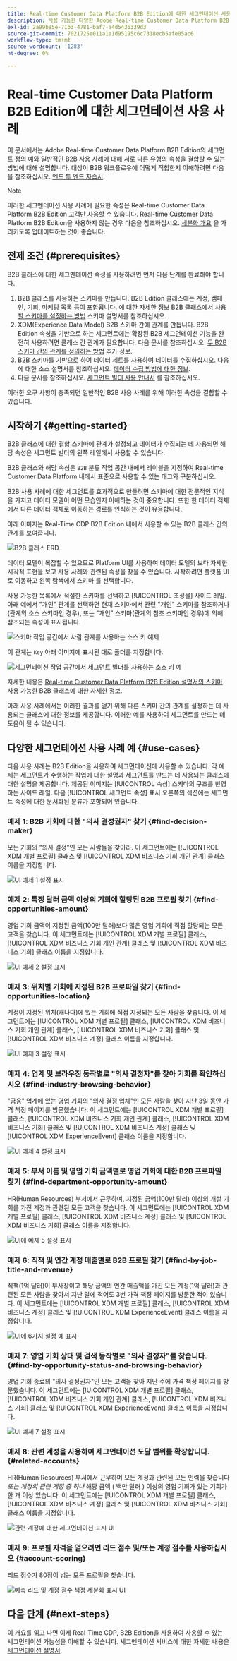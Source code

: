```yaml
---
title: Real-time Customer Data Platform B2B Edition에 대한 세그멘테이션 사용 사례
description: 사용 가능한 다양한 Adobe Real-time Customer Data Platform B2B Edition 사용 사례에 대한 개요입니다.
exl-id: 2a99b85e-71b3-4781-baf7-a4d5436339d3
source-git-commit: 7021725e011a1e1d95195c6c7318ecb5afe05ac6
workflow-type: tm+mt
source-wordcount: '1283'
ht-degree: 0%

---
```


# Real-time Customer Data Platform B2B Edition에 대한 세그먼테이션 사용 사례

이 문서에서는 Adobe Real-time Customer Data Platform B2B Edition의 세그먼트 정의 예와 일반적인 B2B 사용 사례에 대해 서로 다른 유형의 속성을 결합할 수 있는 방법에 대해 설명합니다. 대상이 B2B 워크플로우에 어떻게 적합한지 이해하려면 다음을 참조하십시오. [엔드 투 엔드 자습서](../b2b-tutorial.md#create-a-segment-to-evaluate-your-data).

>[!NOTE]
>
>이러한 세그멘테이션 사용 사례에 필요한 속성은 Real-time Customer Data Platform B2B Edition 고객만 사용할 수 있습니다. Real-time Customer Data Platform B2B Edition을 사용하지 않는 경우 다음을 참조하십시오. [세분화 개요](./segmentation-overview.md) 을 가리키도록 업데이트하는 것이 좋습니다.

## 전제 조건 {#prerequisites}

B2B 클래스에 대한 세그멘테이션 속성을 사용하려면 먼저 다음 단계를 완료해야 합니다.

1. B2B 클래스를 사용하는 스키마를 만듭니다. B2B Edition 클래스에는 계정, 캠페인, 기회, 마케팅 목록 등이 포함됩니다. 에 대한 자세한 정보 [B2B 클래스에서 사용할 스키마를 설정하는 방법](../schemas/b2b.md) 스키마 설명서를 참조하십시오.
1. XDM(Experience Data Model) B2B 스키마 간에 관계를 만듭니다. B2B Edition 속성을 기반으로 하는 세그먼트에는 확장된 B2B 세그먼테이션 기능을 완전히 사용하려면 클래스 간 관계가 필요합니다. 다음 문서를 참조하십시오. [두 B2B 스키마 간의 관계를 정의하는 방법](../../xdm/tutorials/relationship-b2b.md) 추가 정보.
1. B2B 스키마를 기반으로 하여 데이터 세트를 사용하여 데이터를 수집하십시오. 다음에 대한 소스 설명서를 참조하십시오. [데이터 수집 방법에 대한 정보](../../sources/connectors/adobe-applications/marketo/marketo.md).
1. 다음 문서를 참조하십시오. [세그먼트 빌더 사용 안내서](../../segmentation/ui/segment-builder.md) 를 참조하십시오.

이러한 요구 사항이 충족되면 일반적인 B2B 사용 사례를 위해 이러한 속성을 결합할 수 있습니다.

## 시작하기 {#getting-started}

B2B 클래스에 대한 결합 스키마에 관계가 설정되고 데이터가 수집되는 데 사용되면 해당 속성은 세그먼트 빌더의 왼쪽 레일에서 사용할 수 있습니다.

B2B 클래스와 해당 속성은 `B2B` 분류 작업 공간 내에서 레이블을 지정하여 Real-time Customer Data Platform 내에서 표준으로 사용할 수 있는 태그와 구분하십시오.

B2B 사용 사례에 대한 세그먼트를 효과적으로 만들려면 스키마에 대한 전문적인 지식을 가지고 데이터 모델이 어떤 모습인지 이해하는 것이 중요합니다. 또한 한 데이터 객체에서 다른 데이터 객체로 이동하는 경로를 인식하는 것이 유용합니다.

아래 이미지는 Real-Time CDP B2B Edition 내에서 사용할 수 있는 B2B 클래스 간의 관계를 보여줍니다.

![B2B 클래스 ERD](../assets/segmentation/b2b-classes.png)

데이터 모델이 복잡할 수 있으므로 Platform UI를 사용하여 데이터 모델의 보다 자세한 시각적 표현을 보고 사용 사례와 관련된 속성을 찾을 수 있습니다. 시작하려면 플랫폼 UI로 이동하고 왼쪽 탐색에서 스키마 를 선택합니다.

사용 가능한 목록에서 적절한 스키마를 선택하고 [!UICONTROL 조성물] 사이드 레일. 아래 예에서 &quot;개인&quot; 관계를 선택하면 현재 스키마에서 관련 &quot;개인&quot; 스키마를 참조하거나(관계의 소스 스키마인 경우), 또는 &quot;개인&quot; 스키마(관계의 참조 스키마인 경우)에 의해 참조되는 속성이 표시됩니다.

![스키마 작업 공간에서 사람 관계를 사용하는 소스 키 예제](../assets/segmentation/source-key-schema-relationship-example.png)

이 관계는 `Key` 아래 이미지에 표시된 대로 폴더를 지정합니다.

![세그먼테이션 작업 공간에서 세그먼트 빌더를 사용하는 소스 키 예](../assets/segmentation/source-key-segmentation-example.png)

자세한 내용은 [Real-time Customer Data Platform B2B Edition 설명서의 스키마](../schemas/b2b.md) 사용 가능한 B2B 클래스에 대한 자세한 정보.

아래 사용 사례에서는 이러한 결과를 얻기 위해 다른 스키마 간의 관계를 설정하는 데 사용되는 클래스에 대한 정보를 제공합니다. 이러한 예를 사용하여 세그먼트를 만드는 데 도움이 될 수 있습니다.

## 다양한 세그먼테이션 사용 사례 예 {#use-cases}

다음 사용 사례는 B2B Edition을 사용하여 세그먼테이션에 사용할 수 있습니다. 각 예제는 세그먼트가 수행하는 작업에 대한 설명과 세그먼트를 만드는 데 사용되는 클래스에 대한 설명을 제공합니다. 제공된 이미지는 [!UICONTROL 속성] 스키마의 구조를 반영하는 사이드 레일. 다음 [!UICONTROL 세그먼트 속성] 표시 오른쪽의 섹션에는 세그먼트 속성에 대한 문서화된 분류가 포함되어 있습니다.

### 예제 1: B2B 기회에 대한 &quot;의사 결정권자&quot; 찾기 {#find-decision-maker}

모든 기회의 &quot;의사 결정&quot;인 모든 사람들을 찾아라. 이 세그먼트에는 [!UICONTROL XDM 개별 프로필] 클래스 및 [!UICONTROL XDM 비즈니스 기회 개인 관계] 클래스 이름을 지정합니다.

![UI 예제 1 설정 표시](../assets/segmentation/example-1.png)

### 예제 2: 특정 달러 금액 이상의 기회에 할당된 B2B 프로필 찾기 {#find-opportunities-amount}

영업 기회 금액이 지정된 금액(100만 달러)보다 많은 영업 기회에 직접 할당되는 모든 고객을 찾습니다. 이 세그먼트에는 [!UICONTROL XDM 개별 프로필] 클래스, [!UICONTROL XDM 비즈니스 기회 개인 관계] 클래스 및 [!UICONTROL XDM 비즈니스 기회] 클래스 이름을 지정합니다.

![UI 예제 2 설정 표시](../assets/segmentation/example-2.png)

### 예제 3: 위치별 기회에 지정된 B2B 프로파일 찾기 {#find-opportunities-location}

계정이 지정된 위치(캐나다)에 있는 기회에 직접 지정되는 모든 사람을 찾습니다. 이 세그먼트에는 [!UICONTROL XDM 개별 프로필] 클래스, [!UICONTROL XDM 비즈니스 기회 개인 관계] 클래스, [!UICONTROL XDM 비즈니스 기회] 클래스 및 [!UICONTROL XDM 비즈니스 계정] 클래스 이름을 지정합니다.

![UI 예제 3 설정 표시](../assets/segmentation/example-3.png)

### 예제 4: 업계 및 브라우징 동작별로 &quot;의사 결정자&quot;를 찾아 기회를 확인하십시오 {#find-industry-browsing-behavior}

&quot;금융&quot; 업계에 있는 영업 기회의 &quot;의사 결정 업체&quot;인 모든 사람을 찾아 지난 3일 동안 가격 책정 페이지를 방문했습니다. 이 세그먼트에는 [!UICONTROL XDM 개별 프로필] 클래스, [!UICONTROL XDM 비즈니스 기회 개인 관계] 클래스, [!UICONTROL XDM 비즈니스 기회] 클래스 및 [!UICONTROL XDM 비즈니스 계정] 클래스 및 [!UICONTROL XDM ExperienceEvent] 클래스 이름을 지정합니다.

![UI 예제 4 설정 표시](../assets/segmentation/example-4.png)

### 예제 5: 부서 이름 및 영업 기회 금액별로 영업 기회에 대한 B2B 프로파일 찾기 {#find-department-opportunity-amount}

HR(Human Resources) 부서에서 근무하며, 지정된 금액(100만 달러) 이상의 개설 기회를 가진 계정과 관련된 모든 고객을 찾습니다. 이 세그먼트에는 [!UICONTROL XDM 개별 프로필] 클래스, [!UICONTROL XDM 비즈니스 계정] 클래스 및 [!UICONTROL XDM 비즈니스 기회] 클래스 이름을 지정합니다.

![UI에 예제 5 설정 표시](../assets/segmentation/example-5.png)

### 예제 6: 직책 및 연간 계정 매출별로 B2B 프로필 찾기 {#find-by-job-title-and-revenue}

직책(1억 달러)이 부사장이고 해당 금액의 연간 매출액을 가진 모든 계정(1억 달러)과 관련된 모든 사람을 찾아서 지난 달에 적어도 3번 가격 책정 페이지를 방문한 적이 있습니다. 이 세그먼트에는 [!UICONTROL XDM 개별 프로필] 클래스, [!UICONTROL XDM 비즈니스 계정] 클래스 및 [!UICONTROL XDM ExperienceEvent] 클래스 이름을 지정합니다.

![UI에 6가지 설정 예 표시](../assets/segmentation/example-6.png)

### 예제 7: 영업 기회 상태 및 검색 동작별로 &quot;의사 결정자&quot;를 찾습니다. {#find-by-opportunity-status-and-browsing-behavior}

영업 기회 종료의 &quot;의사 결정권자&quot;인 모든 고객을 찾아 지난 주에 가격 책정 페이지를 방문했습니다. 이 세그먼트에는 [!UICONTROL XDM 개별 프로필] 클래스, [!UICONTROL XDM 비즈니스 기회 개인 관계] 클래스, [!UICONTROL XDM 비즈니스 기회] 클래스 및 [!UICONTROL XDM ExperienceEvent] 클래스 이름을 지정합니다.

![UI 예제 7 설정 표시](../assets/segmentation/example-7.png)

### 예제 8: 관련 계정을 사용하여 세그먼테이션 도달 범위를 확장합니다. {#related-accounts}

HR(Human Resources) 부서에서 근무하며 모든 계정과 관련된 모든 인력을 찾습니다 *또는 계정의 관련 계정 중 하나* 해당 금액 ( 백만 달러 ) 이상의 영업 기회가 있는 기회가 한 개 이상 있습니다. 이 세그먼트에는 [!UICONTROL XDM 개별 프로필] 클래스, [!UICONTROL XDM 비즈니스 계정] 클래스 및 [!UICONTROL XDM 비즈니스 기회] 클래스 이름을 지정합니다.

![관련 계정에 대한 세그먼테이션 표시 UI](../assets/segmentation/segmentation-related-accounts.png)

### 예제 9: 프로필 자격을 얻으려면 리드 점수 및/또는 계정 점수를 사용하십시오 {#account-scoring}

리드 점수가 80점이 넘는 모든 프로필을 찾습니다.

![예측 리드 및 계정 점수 책정 세분화 표시 UI](../assets/segmentation/segmentation-predictive-lead-and-account-scoring.png)

## 다음 단계 {#next-steps}

이 개요를 읽고 나면 이제 Real-Time CDP, B2B Edition을 사용하여 사용할 수 있는 세그먼테이션 가능성을 이해할 수 있습니다. 세그멘테이션 서비스에 대한 자세한 내용은 [세그먼테이션 설명서](../../segmentation/home.md).
